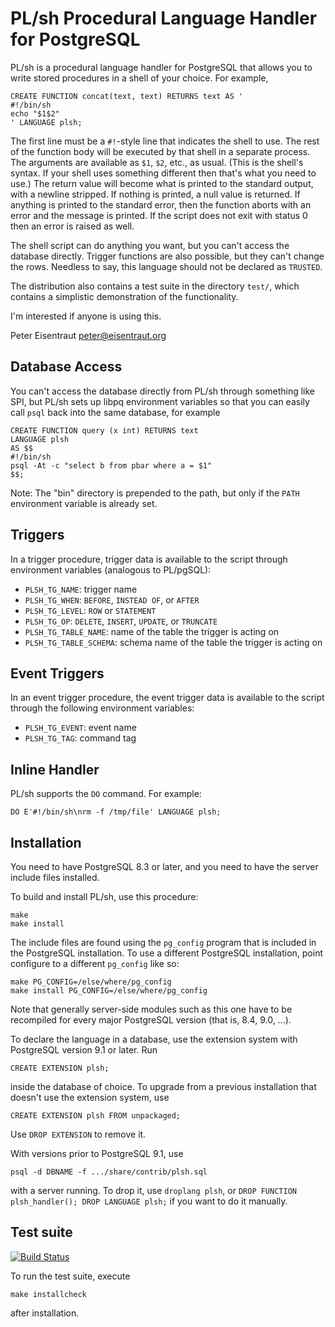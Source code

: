 PL/sh Procedural Language Handler for PostgreSQL
================================================

PL/sh is a procedural language handler for PostgreSQL that allows you
to write stored procedures in a shell of your choice.  For example,

    CREATE FUNCTION concat(text, text) RETURNS text AS '
    #!/bin/sh
    echo "$1$2"
    ' LANGUAGE plsh;

The first line must be a `#!`-style line that indicates the shell to
use.  The rest of the function body will be executed by that shell in
a separate process.  The arguments are available as `$1`, `$2`, etc.,
as usual.  (This is the shell's syntax. If your shell uses something
different then that's what you need to use.)  The return value will
become what is printed to the standard output, with a newline
stripped.  If nothing is printed, a null value is returned.  If
anything is printed to the standard error, then the function aborts
with an error and the message is printed.  If the script does not exit
with status 0 then an error is raised as well.

The shell script can do anything you want, but you can't access the
database directly.  Trigger functions are also possible, but they
can't change the rows.  Needless to say, this language should not be
declared as `TRUSTED`.

The distribution also contains a test suite in the directory `test/`,
which contains a simplistic demonstration of the functionality.

I'm interested if anyone is using this.

Peter Eisentraut <peter@eisentraut.org>

Database Access
---------------

You can't access the database directly from PL/sh through something
like SPI, but PL/sh sets up libpq environment variables so that you
can easily call `psql` back into the same database, for example

    CREATE FUNCTION query (x int) RETURNS text
    LANGUAGE plsh
    AS $$
    #!/bin/sh
    psql -At -c "select b from pbar where a = $1"
    $$;

Note: The "bin" directory is prepended to the path, but only if the `PATH` environment variable is already set.

Triggers
--------

In a trigger procedure, trigger data is available to the script
through environment variables (analogous to PL/pgSQL):

* `PLSH_TG_NAME`: trigger name
* `PLSH_TG_WHEN`: `BEFORE`, `INSTEAD OF`, or `AFTER`
* `PLSH_TG_LEVEL`: `ROW` or `STATEMENT`
* `PLSH_TG_OP`: `DELETE`, `INSERT`, `UPDATE`, or `TRUNCATE`
* `PLSH_TG_TABLE_NAME`: name of the table the trigger is acting on
* `PLSH_TG_TABLE_SCHEMA`: schema name of the table the trigger is acting on

Event Triggers
--------------

In an event trigger procedure, the event trigger data is available to
the script through the following environment variables:

* `PLSH_TG_EVENT`: event name
* `PLSH_TG_TAG`: command tag

Inline Handler
--------------

PL/sh supports the `DO` command.  For example:

    DO E'#!/bin/sh\nrm -f /tmp/file' LANGUAGE plsh;

Installation
------------

You need to have PostgreSQL 8.3 or later, and you need to have the
server include files installed.

To build and install PL/sh, use this procedure:

    make
    make install

The include files are found using the `pg_config` program that is
included in the PostgreSQL installation.  To use a different
PostgreSQL installation, point configure to a different `pg_config` like
so:

    make PG_CONFIG=/else/where/pg_config
    make install PG_CONFIG=/else/where/pg_config

Note that generally server-side modules such as this one have to be
recompiled for every major PostgreSQL version (that is, 8.4, 9.0,
...).

To declare the language in a database, use the extension system with
PostgreSQL version 9.1 or later.  Run

    CREATE EXTENSION plsh;

inside the database of choice.  To upgrade from a previous
installation that doesn't use the extension system, use

    CREATE EXTENSION plsh FROM unpackaged;

Use `DROP EXTENSION` to remove it.

With versions prior to PostgreSQL 9.1, use

    psql -d DBNAME -f .../share/contrib/plsh.sql

with a server running.  To drop it, use `droplang plsh`, or `DROP
FUNCTION plsh_handler(); DROP LANGUAGE plsh;` if you want to do it
manually.

Test suite
----------

[![Build Status](https://secure.travis-ci.org/petere/plsh.png)](http://travis-ci.org/petere/plsh)

To run the test suite, execute

    make installcheck

after installation.
